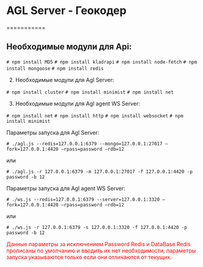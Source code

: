 # AGL Server - Геокодер
===========

Необходимые модули для Api:
-------

``# npm install MD5``
``# npm install kladrapi``
``# npm install node-fetch``
``# npm install mongoose``
``# npm install redis``

2. Необходимые модули для Agl Server:

``# npm install cluster``
``# npm install minimist``
``# npm install net``

3. Необходимые модули для Agl agent WS Server:

``# npm install net``
``# npm install http``
``# npm install websocket``
``# npm install minimist``


Параметры запуска для Agl Server:

``# ./agl.js --redis=127.0.0.1:6379 --mongo=127.0.0.1:27017 —fork=127.0.0.1:4420 —rpass=password —rdb=12``

или

``# ./agl.js -r 127.0.0.1:6379 -m 127.0.0.1:27017 -f 127.0.0.1:4420 -p password -b 12``

Параметры запуска для Agl agent WS Server:

``# ./ws.js --redis=127.0.0.1:6379 --server=127.0.0.1:3320 —fork=127.0.0.1:4420 —rpass=password —rdb=12``

или

``# ./ws.js -r 127.0.0.1:6379 -s 127.0.0.1:3320 -f 127.0.0.1:4420 -p password -b 12``

<p style="color:red;">Данные параметры за исключением Password Redis и DataBase Redis прописаны по умолчанию и вводить их нет необходимости, параметры запуска указываются только если они отличаются от текущих.</p>

